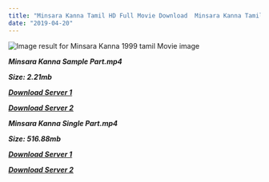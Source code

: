 ```yaml
---
title: "Minsara Kanna Tamil HD Full Movie Download  Minsara Kanna Tamil HD Movie Download"
date: "2019-04-20"
---
```


![Image result for Minsara Kanna 1999 tamil Movie image](https://www.kannadastore.com/images/Minsarakanna-DVD-Tamil-Vijay.jpg)

**_Minsara Kanna Sample Part.mp4_**

**_Size: 2.21mb_**

**_[Download Server 1](http://b6.wetransfer.vip/files/{001906e6a029aa7b73d4a7534ffe44de21d3d443868dbd2fabdf209edab59abd}20Actor{001906e6a029aa7b73d4a7534ffe44de21d3d443868dbd2fabdf209edab59abd}20Hits{001906e6a029aa7b73d4a7534ffe44de21d3d443868dbd2fabdf209edab59abd}20Collection/Vijay{001906e6a029aa7b73d4a7534ffe44de21d3d443868dbd2fabdf209edab59abd}20{001906e6a029aa7b73d4a7534ffe44de21d3d443868dbd2fabdf209edab59abd}20Movies{001906e6a029aa7b73d4a7534ffe44de21d3d443868dbd2fabdf209edab59abd}20Collection/Minsara{001906e6a029aa7b73d4a7534ffe44de21d3d443868dbd2fabdf209edab59abd}20Kanna{001906e6a029aa7b73d4a7534ffe44de21d3d443868dbd2fabdf209edab59abd}20(1999)/Minsara{001906e6a029aa7b73d4a7534ffe44de21d3d443868dbd2fabdf209edab59abd}20Kanna{001906e6a029aa7b73d4a7534ffe44de21d3d443868dbd2fabdf209edab59abd}20Mp4{001906e6a029aa7b73d4a7534ffe44de21d3d443868dbd2fabdf209edab59abd}20HD/Minsara{001906e6a029aa7b73d4a7534ffe44de21d3d443868dbd2fabdf209edab59abd}20Kanna{001906e6a029aa7b73d4a7534ffe44de21d3d443868dbd2fabdf209edab59abd}20HD{001906e6a029aa7b73d4a7534ffe44de21d3d443868dbd2fabdf209edab59abd}20Sample.mp4)_**

**_[Download Server 2](http://b6.wetransfer.vip/files/{001906e6a029aa7b73d4a7534ffe44de21d3d443868dbd2fabdf209edab59abd}20Actor{001906e6a029aa7b73d4a7534ffe44de21d3d443868dbd2fabdf209edab59abd}20Hits{001906e6a029aa7b73d4a7534ffe44de21d3d443868dbd2fabdf209edab59abd}20Collection/Vijay{001906e6a029aa7b73d4a7534ffe44de21d3d443868dbd2fabdf209edab59abd}20{001906e6a029aa7b73d4a7534ffe44de21d3d443868dbd2fabdf209edab59abd}20Movies{001906e6a029aa7b73d4a7534ffe44de21d3d443868dbd2fabdf209edab59abd}20Collection/Minsara{001906e6a029aa7b73d4a7534ffe44de21d3d443868dbd2fabdf209edab59abd}20Kanna{001906e6a029aa7b73d4a7534ffe44de21d3d443868dbd2fabdf209edab59abd}20(1999)/Minsara{001906e6a029aa7b73d4a7534ffe44de21d3d443868dbd2fabdf209edab59abd}20Kanna{001906e6a029aa7b73d4a7534ffe44de21d3d443868dbd2fabdf209edab59abd}20Mp4{001906e6a029aa7b73d4a7534ffe44de21d3d443868dbd2fabdf209edab59abd}20HD/Minsara{001906e6a029aa7b73d4a7534ffe44de21d3d443868dbd2fabdf209edab59abd}20Kanna{001906e6a029aa7b73d4a7534ffe44de21d3d443868dbd2fabdf209edab59abd}20HD{001906e6a029aa7b73d4a7534ffe44de21d3d443868dbd2fabdf209edab59abd}20Sample.mp4)_**

**_Minsara Kanna Single Part.mp4_**

**_Size: 516.88mb_**

**_[Download Server 1](http://b6.wetransfer.vip/files/{001906e6a029aa7b73d4a7534ffe44de21d3d443868dbd2fabdf209edab59abd}20Actor{001906e6a029aa7b73d4a7534ffe44de21d3d443868dbd2fabdf209edab59abd}20Hits{001906e6a029aa7b73d4a7534ffe44de21d3d443868dbd2fabdf209edab59abd}20Collection/Vijay{001906e6a029aa7b73d4a7534ffe44de21d3d443868dbd2fabdf209edab59abd}20{001906e6a029aa7b73d4a7534ffe44de21d3d443868dbd2fabdf209edab59abd}20Movies{001906e6a029aa7b73d4a7534ffe44de21d3d443868dbd2fabdf209edab59abd}20Collection/Minsara{001906e6a029aa7b73d4a7534ffe44de21d3d443868dbd2fabdf209edab59abd}20Kanna{001906e6a029aa7b73d4a7534ffe44de21d3d443868dbd2fabdf209edab59abd}20(1999)/Minsara{001906e6a029aa7b73d4a7534ffe44de21d3d443868dbd2fabdf209edab59abd}20Kanna{001906e6a029aa7b73d4a7534ffe44de21d3d443868dbd2fabdf209edab59abd}20Mp4{001906e6a029aa7b73d4a7534ffe44de21d3d443868dbd2fabdf209edab59abd}20HD/Minsara{001906e6a029aa7b73d4a7534ffe44de21d3d443868dbd2fabdf209edab59abd}20Kanna{001906e6a029aa7b73d4a7534ffe44de21d3d443868dbd2fabdf209edab59abd}20HD.mp4)_**

**_[Download Server 2](http://b6.wetransfer.vip/files/{001906e6a029aa7b73d4a7534ffe44de21d3d443868dbd2fabdf209edab59abd}20Actor{001906e6a029aa7b73d4a7534ffe44de21d3d443868dbd2fabdf209edab59abd}20Hits{001906e6a029aa7b73d4a7534ffe44de21d3d443868dbd2fabdf209edab59abd}20Collection/Vijay{001906e6a029aa7b73d4a7534ffe44de21d3d443868dbd2fabdf209edab59abd}20{001906e6a029aa7b73d4a7534ffe44de21d3d443868dbd2fabdf209edab59abd}20Movies{001906e6a029aa7b73d4a7534ffe44de21d3d443868dbd2fabdf209edab59abd}20Collection/Minsara{001906e6a029aa7b73d4a7534ffe44de21d3d443868dbd2fabdf209edab59abd}20Kanna{001906e6a029aa7b73d4a7534ffe44de21d3d443868dbd2fabdf209edab59abd}20(1999)/Minsara{001906e6a029aa7b73d4a7534ffe44de21d3d443868dbd2fabdf209edab59abd}20Kanna{001906e6a029aa7b73d4a7534ffe44de21d3d443868dbd2fabdf209edab59abd}20Mp4{001906e6a029aa7b73d4a7534ffe44de21d3d443868dbd2fabdf209edab59abd}20HD/Minsara{001906e6a029aa7b73d4a7534ffe44de21d3d443868dbd2fabdf209edab59abd}20Kanna{001906e6a029aa7b73d4a7534ffe44de21d3d443868dbd2fabdf209edab59abd}20HD.mp4)_**

